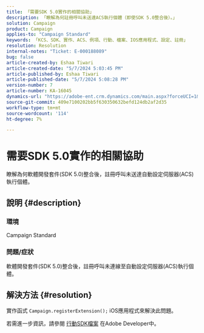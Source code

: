 ```yaml
---
title: 「需要SDK 5.0實作的相關協助」
description: 「瞭解為何註冊呼叫未送達ACS執行個體（即使SDK 5.0整合後）。」
solution: Campaign
product: Campaign
applies-to: "Campaign Standard"
keywords: 「KCS、SDK、實作、ACS、例項、行動、檔案、IOS應用程式、設定、註冊」
resolution: Resolution
internal-notes: "Ticket: E-000188089"
bug: false
article-created-by: Eshaa Tiwari
article-created-date: "5/7/2024 5:03:45 PM"
article-published-by: Eshaa Tiwari
article-published-date: "5/7/2024 5:08:28 PM"
version-number: 7
article-number: KA-16045
dynamics-url: "https://adobe-ent.crm.dynamics.com/main.aspx?forceUCI=1&pagetype=entityrecord&etn=knowledgearticle&id=3919cbc0-930c-ef11-9f8a-6045bd006793"
source-git-commit: 409e7100202bb5f630350632befd124db2af2d35
workflow-type: tm+mt
source-wordcount: '114'
ht-degree: 7%

---
```


# 需要SDK 5.0實作的相關協助


瞭解為何軟體開發套件(SDK 5.0)整合後，註冊呼叫未送達自動設定伺服器(ACS)執行個體。

## 說明 {#description}


### <b>環境</b>

Campaign Standard

### <b>問題/症狀</b>

軟體開發套件(SDK 5.0)整合後，註冊呼叫未連線至自動設定伺服器(ACS)執行個體。


## 解決方法 {#resolution}


實作函式 `Campaign.registerExtension();` iOS應用程式來解決此問題。

若需進一步資訊，請參閱 [行動SDK檔案](https://developer.adobe.com/client-sdks/documentation/) 在Adobe Developer中。
